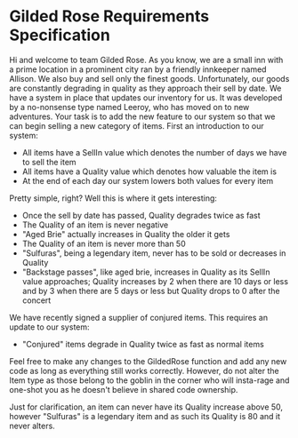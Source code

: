 # Gilded Rose Requirements Specification

Hi and welcome to team Gilded Rose. As you know, we are a small inn with a prime location in a
prominent city ran by a friendly innkeeper named Allison. We also buy and sell only the finest goods.
Unfortunately, our goods are constantly degrading in quality as they approach their sell by date. We
have a system in place that updates our inventory for us. It was developed by a no-nonsense type named
Leeroy, who has moved on to new adventures. Your task is to add the new feature to our system so that
we can begin selling a new category of items. First an introduction to our system:

*   All items have a SellIn value which denotes the number of days we have to sell the item
*   All items have a Quality value which denotes how valuable the item is
*   At the end of each day our system lowers both values for every item

Pretty simple, right? Well this is where it gets interesting:

*   Once the sell by date has passed, Quality degrades twice as fast
*   The Quality of an item is never negative
*   "Aged Brie" actually increases in Quality the older it gets
*   The Quality of an item is never more than 50
*   "Sulfuras", being a legendary item, never has to be sold or decreases in Quality
*   "Backstage passes", like aged brie, increases in Quality as its SellIn value approaches;
	Quality increases by 2 when there are 10 days or less and by 3 when there are 5 days or less but
	Quality drops to 0 after the concert

We have recently signed a supplier of conjured items. This requires an update to our system:

*   "Conjured" items degrade in Quality twice as fast as normal items

Feel free to make any changes to the GildedRose function and add any new code as long as everything
still works correctly. However, do not alter the Item type as those belong to the goblin in the corner
who will insta-rage and one-shot you as he doesn't believe in shared code ownership.

Just for clarification, an item can never have its Quality increase above 50, however "Sulfuras" is a
legendary item and as such its Quality is 80 and it never alters.
